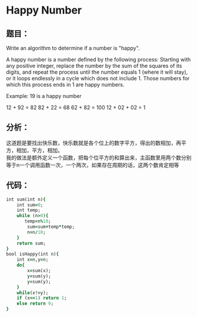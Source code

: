 # Happy Number
## 题目：
Write an algorithm to determine if a number is "happy".

A happy number is a number defined by the following process: Starting with any positive integer, replace the number by the sum of the squares of its digits, and repeat the process until the number equals 1 (where it will stay), or it loops endlessly in a cycle which does not include 1. Those numbers for which this process ends in 1 are happy numbers.

Example: 19 is a happy number

12 + 92 = 82
82 + 22 = 68
62 + 82 = 100
12 + 02 + 02 = 1

## 分析：
这道题是要找出快乐数，快乐数就是各个位上的数字平方，得出的数相加，再平方，相加，平方，相加。<br>
我的做法是额外定义一个函数，把每个位平方的和算出来，主函数里用两个数分别等于n一个调用函数一次，一个两次，如果存在周期的话，这两个数肯定相等<br>

## 代码：
```ruby
int sum(int n){
    int sum=0;
    int temp;
    while (n>0){
       temp=n%10;
        sum=sum+temp*temp;
        n=n/10;
    }
    return sum;
}
bool isHappy(int n){
    int x=n,y=n;
    do{
        x=sum(x);
        y=sum(y);
        y=sum(y);
    }
    while(x!=y);
    if (x==1) return 1;
    else return 0;
}
